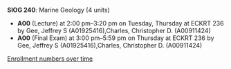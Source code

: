 **SIOG 240**: Marine Geology (4 units)

- **A00** (Lecture) at 2:00 pm–3:20 pm on Tuesday, Thursday at ECKRT 236 by Gee, Jeffrey S (A01925416),Charles, Christopher D. (A00911424)
- **A00** (Final Exam) at 3:00 pm–5:59 pm on Thursday at ECKRT 236 by Gee, Jeffrey S (A01925416),Charles, Christopher D. (A00911424)

[Enrollment numbers over time](./SIOG240.tsv)
